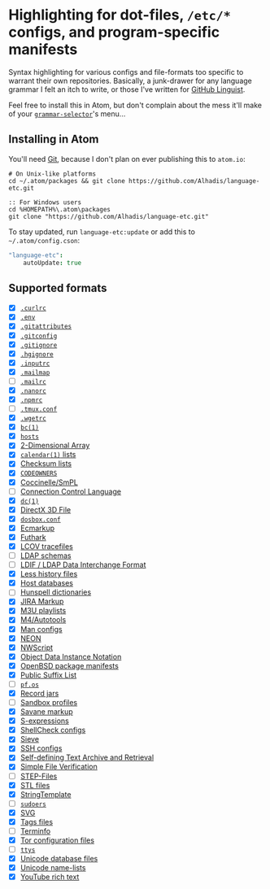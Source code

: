 Highlighting for dot-files, `/etc/*` configs, and program-specific manifests
============================================================================

Syntax highlighting for various configs and file-formats too specific to warrant
their own repositories. Basically, a junk-drawer for any language grammar I felt
an itch to write, or those I've written for [GitHub Linguist][1].

Feel free to install this in Atom, but don't complain about the mess it'll make
of your [`grammar-selector`](https://github.com/atom/grammar-selector)'s menu…


Installing in Atom
------------------
You'll need [Git][2], because I don't plan on ever publishing this to `atom.io`:

~~~shell
# On Unix-like platforms
cd ~/.atom/packages && git clone https://github.com/Alhadis/language-etc.git
~~~

~~~batchfile
:: For Windows users
cd %HOMEPATH%\.atom\packages
git clone "https://github.com/Alhadis/language-etc.git"
~~~

To stay updated, run `language-etc:update` or add this to `~/.atom/config.cson`:

~~~coffee
"language-etc":
	autoUpdate: true
~~~


Supported formats
-----------------
* [x] [`.curlrc`](https://curl.haxx.se/docs/manpage.html#-K)
* [x] [`.env`](https://github.com/motdotla/dotenv)
* [x] [`.gitattributes`](https://git-scm.com/docs/gitattributes)
* [x] [`.gitconfig`](https://git-scm.com/docs/git-config)
* [x] [`.gitignore`](https://git-scm.com/docs/gitignore)
* [x] [`.hgignore`](https://www.mercurial-scm.org/wiki/.hgignore)
* [x] [`.inputrc`](https://goo.gl/cCvKes)
* [x] [`.mailmap`](https://git-scm.com/docs/git-check-mailmap)
* [ ] [`.mailrc`](https://www.ibm.com/support/knowledgecenter/ssw_aix_71/filesreference/mailrc.html)
* [x] [`.nanorc`](https://www.nano-editor.org/dist/v2.1/nanorc.5.html)
* [x] [`.npmrc`](https://docs.npmjs.com/files/npmrc)
* [ ] [`.tmux.conf`](https://wiki.archlinux.org/index.php/tmux#Configuration)
* [x] [`.wgetrc`](https://goo.gl/KRoNsn)
* [x] [`bc(1)`](http://man.openbsd.org/bc.1)
* [x] [`hosts`](https://en.wikipedia.org/wiki/Hosts_(file))
* [x] [2-Dimensional Array](https://web.archive.org/web/20090220073348/nwn.bioware.com/developers/Bioware_Aurora_2DA_Format.pdf)
* [x] [`calendar(1)` lists](https://man.openbsd.org/calendar.1)
* [x] [Checksum lists](https://en.wikipedia.org/wiki/sha1sum)
* [x] [`CODEOWNERS`](https://docs.github.com/en/github/creating-cloning-and-archiving-repositories/about-code-owners)
* [x] [Coccinelle/SmPL](http://coccinelle.lip6.fr/docs/index.html)
* [ ] [Connection Control Language](https://en.wikipedia.org/wiki/Softmodem "/Library/Modem Scripts/*.ccl")
* [x] [`dc(1)`](http://man.openbsd.org/dc.1)
* [x] [DirectX 3D File](https://bit.ly/2VVCfff)
* [x] [`dosbox.conf`](https://www.dosbox.com/wiki/Dosbox.conf)
* [x] [Ecmarkup](https://tc39.es/ecmarkup/)
* [x] [Futhark](https://futhark.readthedocs.io/en/latest/language-reference.html)
* [x] [LCOV tracefiles](https://linux.die.net/man/1/geninfo)
* [ ] [LDAP schemas](https://ldap.com/understanding-ldap-schema/ "/etc/openldap/schema/*.schema")
* [ ] [LDIF / LDAP Data Interchange Format](https://openldap.org/software/man.cgi?query=LDIF "/etc/openldap/schema/openldap.ldif")
* [x] [Less history files](https://greenwoodsoftware.com/less/)
* [x] [Host databases](https://en.wikipedia.org/wiki/Hosts_(file))
* [ ] [Hunspell dictionaries](https://github.com/hunspell/hunspell/blob/master/man/hunspell.5)
* [x] [JIRA Markup](https://jira.atlassian.com/secure/WikiRendererHelpAction.jspa?section=all)
* [x] [M3U playlists](https://en.wikipedia.org/wiki/M3U)
* [x] [M4/Autotools](http://wolfram.schneider.org/bsd/7thEdManVol2/m4/m4.pdf)
* [x] [Man configs](./samples/man.conf)
* [x] [NEON](https://ne-on.org/)
* [x] [NWScript](https://en.wikipedia.org/wiki/NWScript)
* [x] [Object Data Instance Notation](https://git.io/JvetL)
* [x] [OpenBSD package manifests](https://man.openbsd.org/package.5)
* [x] [Public Suffix List](https://publicsuffix.org/)
* [ ] [`pf.os`](http://man.openbsd.org/pf.os)
* [x] [Record jars](http://www.catb.org/esr/writings/taoup/html/ch05s02.html#id2906931)
* [ ] [Sandbox profiles](https://github.com/malus-security/sandblaster "/usr/share/sandbox/*.sb")
* [x] [Savane markup](https://savannah.gnu.org/markup-test.php)
* [x] [S-expressions](https://en.wikipedia.org/wiki/S-expression)
* [x] [ShellCheck configs](https://github.com/koalaman/shellcheck/blob/e6e55894/shellcheck.1.md#rc-files)
* [x] [Sieve](http://sieve.info/)
* [x] [SSH configs](https://www.ssh.com/ssh/config/)
* [x] [Self-defining Text Archive and Retrieval](https://en.wikipedia.org/wiki/Self-defining_Text_Archive_and_Retrieval)
* [x] [Simple File Verification](http://rescene.wikidot.com/pdsfv#format)
* [ ] [STEP-Files](https://en.wikipedia.org/wiki/ISO_10303-21)
* [x] [STL files](https://en.wikipedia.org/wiki/STL_%28file_format%29)
* [x] [StringTemplate](https://www.stringtemplate.org/)
* [ ] [`sudoers`](https://linux.die.net/man/5/sudoers)
* [x] [SVG](https://developer.mozilla.org/en-US/docs/Web/SVG/Element)
* [x] [Tags files](https://en.wikipedia.org/wiki/Ctags#Tags_file_formats)
* [ ] [Terminfo](http://invisible-island.net/ncurses/ncurses.faq.html#which_terminfo)
* [x] [Tor configuration files](https://www.mankier.com/1/tor#The_Configuration_File_Format)
* [ ] [`ttys`](http://man.openbsd.org/ttys)
* [x] [Unicode database files](https://www.unicode.org/Public/UNIDATA/)
* [x] [Unicode name-lists](http://www.unicode.org/Public/UCD/latest/ucd/NamesList.html)
* [x] [YouTube rich text](https://support.google.com/youtube/answer/6000964?#zippy=%2Cadd-formatting-to-comments)

<!-- Referenced Links --------------------------------------------------------->
[1]: https://github.com/github/linguist
[2]: https://git-scm.com/downloads
